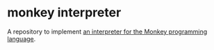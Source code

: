 # monkey interpreter

A repository to implement [an interpreter for the Monkey programming language](https://interpreterbook.com).
